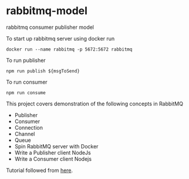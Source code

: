 # rabbitmq-model
rabbitmq consumer publisher model

To start up rabbitmq server using docker run

```
docker run --name rabbitmq -p 5672:5672 rabbitmq
```

To run publisher
```
npm run publish ${msgToSend}
```
To run consumer
```
npm run consume
```

This project covers demonstration of the following concepts in RabbitMQ

- Publisher
- Consumer
- Connection
- Channel
- Queue
- Spin RabbitMQ server with Docker
- Write a Publisher client NodeJs
- Write a Consumer client Nodejs

Tutorial followed from [here](https://www.youtube.com/watch?v=Cie5v59mrTg).

